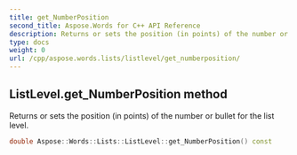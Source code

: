 ```yaml
---
title: get_NumberPosition
second_title: Aspose.Words for C++ API Reference
description: Returns or sets the position (in points) of the number or bullet for the list level. 
type: docs
weight: 0
url: /cpp/aspose.words.lists/listlevel/get_numberposition/
---
```

## ListLevel.get_NumberPosition method


Returns or sets the position (in points) of the number or bullet for the list level.

```cpp
double Aspose::Words::Lists::ListLevel::get_NumberPosition() const
```

